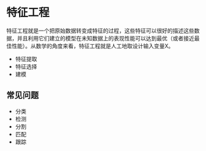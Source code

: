 
# 特征工程

特征工程就是一个把原始数据转变成特征的过程，这些特征可以很好的描述这些数据，并且利用它们建立的模型在未知数据上的表现性能可以达到最优（或者接近最佳性能）。从数学的角度来看，特征工程就是人工地取设计输入变量X。

- 特征提取
- 特征选择
- 建模

## 常见问题

- 分类
- 检测
- 分割
- 匹配
- 跟踪


